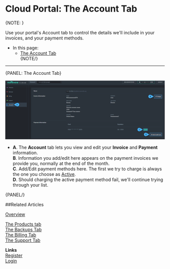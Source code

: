 # Cloud Portal: The Account Tab

{NOTE: }

Use your portal's Account tab to control the details we'll include in your invoices, and your payment methods.  

* In this page:  
   * [The Account Tab](../../cloud/portal/cloud-portal-account-tab#the-account-tab)  
{NOTE/}

---

{PANEL: The Account Tab}

!["Account Tab"](images\portal-account-tab.png "Account Tab")  

* 
   **A**. The **Account** tab lets you view and edit your **Invoice** and **Payment** information.  
   **B**. Information you add/edit here appears on the payment invoices we provide you, normally at the end of the month.  
   **C**. Add/Edit payment methods here. The first we try to charge is always the one you choose as 
      [Active](../../cloud/cloud-pricing-payment-billing#credit-card).  
   **D**. Should charging the active payment method fail, we'll continue trying through your list.  

{PANEL/}

##Related Articles
  
[Overview](../../cloud/cloud-overview)  

[The Products tab](../../cloud/portal/cloud-portal-products-tab)  
[The Backups Tab](../../cloud/portal/cloud-portal-backups-tab)  
[The Billing Tab](../../cloud/portal/cloud-portal-billing-tab)  
[The Support Tab](../../cloud/portal/cloud-portal-support-tab)  
  
**Links**  
[Register]( https://cloud.ravendb.net/user/register)  
[Login]( https://cloud.ravendb.net/user/login)  
